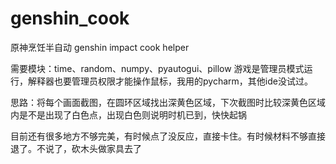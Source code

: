 # genshin_cook
原神烹饪半自动 genshin impact cook helper

需要模块：time、random、numpy、pyautogui、pillow
游戏是管理员模式运行，解释器也要管理员权限才能操作鼠标，我用的pycharm，其他ide没试过。

思路：将每个画面截图，在圆环区域找出深黄色区域，下次截图时比较深黄色区域内是不是出现了白色点，出现白色则说明时机已到，快快起锅

目前还有很多地方不够完美，有时候点了没反应，直接卡住。有时候材料不够直接退了。不说了，砍木头做家具去了

